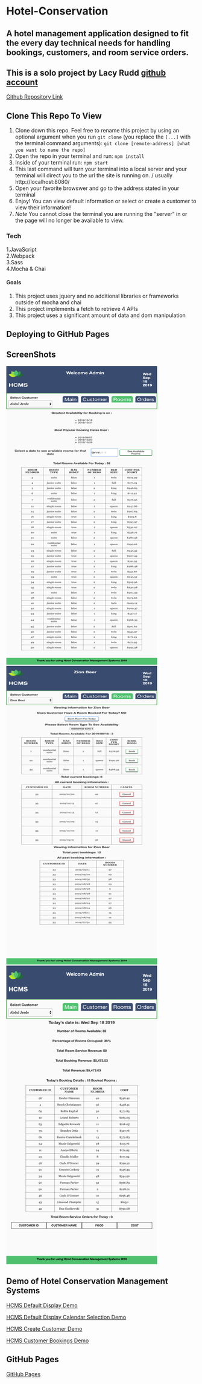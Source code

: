 # Hotel-Conservation

## A hotel management application designed to fit the every day technical needs for handling bookings, customers, and room service orders. 

## This is a solo project by Lacy Rudd [github account](https://github.com/dawnlunacy) <br>
[Github Repository Link](https://github.com/dawnlunacy/hotel-conservation/) 

## Clone This Repo To View

1. Clone down this repo. Feel free to rename this project by using an optional argument when you run `git clone` (you replace the `[...]` with the terminal command arguments): `git clone [remote-address] [what you want to name the repo]`
1. Open the repo in your terminal and run: `npm install`
1. Inside of your terminal run: `npm start`
1. This last command will turn your terminal into a local server and your terminal will direct you to the url the site is running on. / usually http://localhost:8080/
1. Open your favorite browswer and go to the address stated in your terminal
1. Enjoy! You can view default information or select or create a customer to view their information!
1. *Note* You cannot close the terminal you are running the "server" in or the page will no longer be available to view. 

### Tech
1.JavaScript <br>
2.Webpack <br>
3.Sass <br>
4.Mocha & Chai <br>

#### Goals
1. This project uses jquery and no additional libraries or frameworks outside of mocha and chai
1. This project implements a fetch to retrieve 4 APIs
1. This project uses a significant amount of data and dom manipulation


## Deploying to GitHub Pages

## ScreenShots

<img src="https://github.com/dawnlunacy/hotel-conservation/blob/master/src/images/rooms-default.png" width="400" height="790"> 

<img src="https://github.com/dawnlunacy/hotel-conservation/blob/master/src/images/rooms-cs.png" width="400" height="790"> 

<img src="https://github.com/dawnlunacy/hotel-conservation/blob/master/src/images/main-screenshot.png" width="400" height="790"> 

## Demo of Hotel Conservation Management Systems

[HCMS Default Display Demo](https://github.com/dawnlunacy/hotel-conservation/blob/master/src/images/hotel-conservation-default-demo.mp4)

[HCMS Default Display Calendar Selection Demo](https://github.com/dawnlunacy/hotel-conservation/blob/master/src/images/hs-cs-default-calendars.mp4)

[HCMS Create Customer Demo](https://github.com/dawnlunacy/hotel-conservation/blob/master/src/images/hs-customer-creation.mp4)

[HCMS Customer Bookings Demo](https://github.com/dawnlunacy/hotel-conservation/blob/master/src/images/hotel-conservation-cs-rooms.mp4)



## GitHub Pages
[GitHub Pages](https://dawnlunacy.github.io/hotel-conservation/) 
